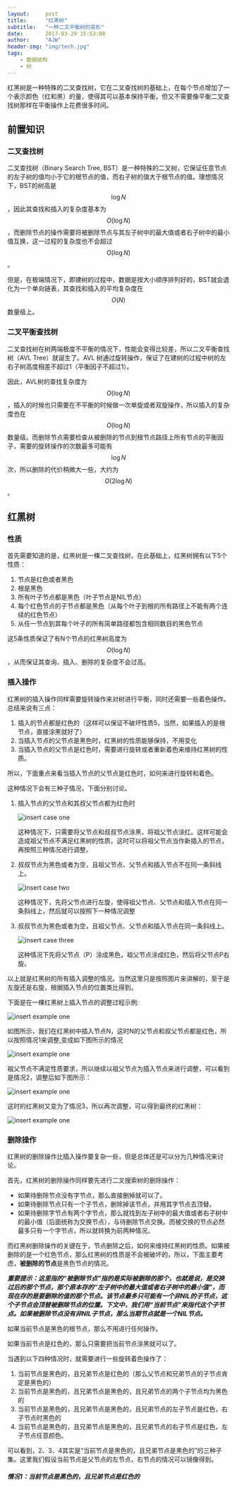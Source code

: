 ```yaml
---
layout:     post
title:      "红黑树"
subtitle:   "一种二叉平衡树的变形"
date:       2017-03-29 15:53:00
author:     "AJW"
header-img: "img/tech.jpg"
tags:
    - 数据结构
    - 树
---
```


红黑树是一种特殊的二叉查找树，它在二叉查找树的基础上，在每个节点增加了一个表示颜色（红和黑）的量，使得其可以基本保持平衡，但又不需要像平衡二叉查找树那样在平衡操作上花费很多时间。

## 前置知识

### 二叉查找树

二叉查找树（Binary Search Tree, BST）是一种特殊的二叉树，它保证任意节点的左子树的值均小于它的根节点的值，而右子树的值大于根节点的值。理想情况下，BST的树高是$$\log N$$，因此其查找和插入的复杂度基本为$$O(\log N)$$，而删除节点的操作需要将被删除节点与其左子树中的最大值或者右子树中的最小值互换，这一过程的复杂度也不会超过$$O(\log N)$$。

但是，在极端情况下，即建树的过程中，数据是按大小顺序排列好的，BST就会退化为一个单向链表，其查找和插入的平均复杂度在$$O(N)$$数量级上。

### 二叉平衡查找树

二叉查找树在树两端极度不平衡的情况下，性能会变得比较差，所以二叉平衡查找树（AVL Tree）就诞生了。AVL 树通过旋转操作，保证了在建树的过程中树的左右子树高度相差不超过1（平衡因子不超过1）。

因此，AVL树的查找复杂度为$$O(\log N)$$，插入的时候也只需要在不平衡的时候做一次单旋或者双旋操作，所以插入的复杂度也在$$O(\log N)$$数量级。而删除节点需要检查从被删除的节点到根节点路径上所有节点的平衡因子，需要的旋转操作的次数最多可能有$$\log N$$次，所以删除的代价稍微大一些，大约为$$O(2\log N)$$。

## 红黑树

### 性质

首先需要知道的是，红黑树是一棵二叉查找树，在此基础上，红黑树拥有以下5个性质：

1. 节点是红色或者黑色
2. 根是黑色
3. 所有叶子节点都是黑色（叶子节点是NIL节点）
4. 每个红色节点的子节点都是黑色（从每个叶子到根的所有路径上不能有两个连续的红色节点）
5. 从任一节点到其每个叶子的所有简单路径都包含相同数目的黑色节点

这5条性质保证了有N个节点的红黑树高度为$$O(\log N)$$，从而保证其查询、插入、删除的复杂度不会过高。

### 插入操作

红黑树的插入操作同样需要旋转操作来对树进行平衡，同时还需要一些着色操作。总结来说有三点：

1. 插入的节点都是红色的（这样可以保证不破坏性质5，当然，如果插入的是根节点，直接涂黑就好了）
2. 当插入节点的父节点是黑色时，红黑树的性质能够保持，不用变化
3. 当插入节点的父节点是红色时，需要进行旋转或者重新着色来维持红黑树的性质。

所以，下面重点来看当插入节点的父节点是红色时，如何来进行旋转和着色。

这种情况下会有三种子情况，下面分别讨论。

1. 插入节点的父节点和其叔父节点都为红色时

   ![insert case one](/img/in-post/RB-Tree/insert1.png)

   这种情况下，只需要将父节点和叔叔节点涂黑，将祖父节点涂红。这样可能会造成祖父节点不满足红黑树的性质，这时可以将祖父节点当作新插入的节点，再按照三种情况进行调整。


1. 叔叔节点为黑色或者为空，且祖父节点、父节点和插入节点不在同一条斜线上。

   ![insert case two](/img/in-post/RB-Tree/insert2.png)

   这种情况下，先将父节点进行左旋，使得祖父节点、父节点和插入节点在同一条斜线上，然后就可以按照下一种情况调整

2. 叔叔节点为黑色或者为空，且祖父节点、父节点和插入节点在同一条斜线上。

   ![insert case three](/img/in-post/RB-Tree/insert3.png)

   这种情况下先将父节点（P）涂成黑色，祖父节点涂成红色，然后将父节点P右旋。

以上就是红黑树的所有插入调整的情况。当然这里只是按照图片来讲解的，至于是左旋还是右旋，根据插入节点的位置类比得到。

下面是在一棵红黑树上插入节点的调整过程示例:

![insert example one](/img/in-post/RB-Tree/insert_example1.png)

如图所示，我们在红黑树中插入节点N，这时N的父节点和叔父节点都是红色，所以按照情况1来调整,变成如下图所示的情况

![insert example one](/img/in-post/RB-Tree/insert_example2.png)

祖父节点不满足性质要求，所以继续以祖父节点为插入节点来进行调整，可以看到是情况2，调整后如下图所示：

![insert example one](/img/in-post/RB-Tree/insert_example3.png)

这时的红黑树又变为了情况3，所以再次调整，可以得到最终的红黑树：

![insert example one](/img/in-post/RB-Tree/insert_example4.png)

### 删除操作

红黑树的删除操作比插入操作要复杂一些，但是总体还是可以分为几种情况来讨论。

首先，红黑树的删除操作同样要先进行二叉搜索树的删除操作：

- 如果待删除节点没有字节点，那么直接删掉就可以了。
- 如果待删除节点只有一个子节点，删除掉该节点，并用其字节点去顶替。
- 如果待删除字节点有两个字节点，那么就找到左子树中的最大值或者右子树中的最小值（后面统称为交换节点），与待删除节点交换。而被交换的节点必然最多只有一个字节点，所以就转换为前两种情况。

而红黑树删除操作的关键在于，节点删除之后，如何来维持红黑树的性质。如果被删除的是一个红色节点，那么红黑树的性质是不会被破坏的，所以，下面主要考虑，**被删除的节点**是黑色节点的情况。

***重要提示：这里指的“被删除节点”指的是实际被删除的那个，也就是说，是交换过后的那个节点，那个原本存的“左子树中的最大值或者右子树中的最小值”，而现在存的是要删除的值的那个节点。该节点最多只可能有一个非NIL的子节点，这个子节点会顶替被删除节点的位置。下文中，我们用“当前节点”来指代这个子节点。如果被删除节点没有非NIL子节点，那么当期节点就是一个NIL节点。***

如果当前节点是黑色的根节点，那么不用进行任何操作。

如果当前节点是红色的，那么只需要把当前节点涂黑就可以了。

当遇到以下四种情况时，就需要进行一些旋转着色操作了：

1. 当前节点是黑色的，且兄弟节点是红色的（那么父节点和兄弟节点的子节点肯定是黑色的）
2. 当前节点是黑色的，且兄弟节点是黑色的，且兄弟节点的两个子节点均为黑色的
3. 当前节点是黑色的，且兄弟节点是黑色的，且兄弟节点的左子节点是红色，右子节点时黑色的
4. 当前节点是黑色的，且兄弟节点是黑色的，且兄弟节点的右子节点是红色，左子节点任意颜色。

可以看到，2、3、4其实是“当前节点是黑色的，且兄弟节点是黑色的”的三种子集。这里我们假设当前节点是父节点的左节点，右节点的情况可以镜像得到。

##### 情况1：当前节点是黑色的，且兄弟节点是红色的





